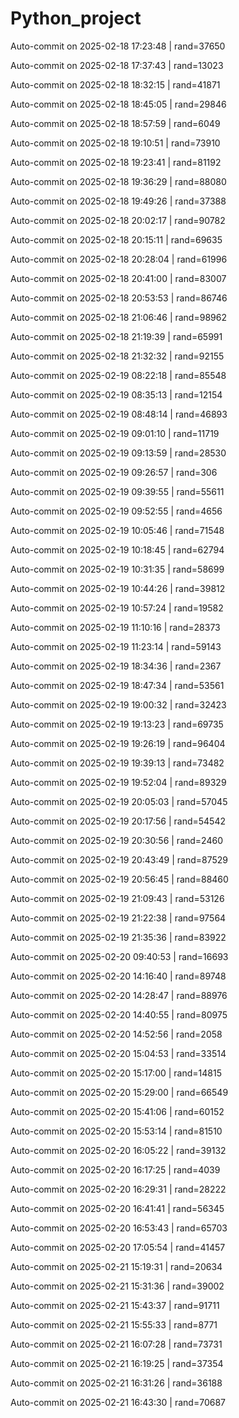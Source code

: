# Python_project
Auto-commit on 2025-02-18 17:23:48 | rand=37650

Auto-commit on 2025-02-18 17:37:43 | rand=13023

Auto-commit on 2025-02-18 18:32:15 | rand=41871

Auto-commit on 2025-02-18 18:45:05 | rand=29846

Auto-commit on 2025-02-18 18:57:59 | rand=6049

Auto-commit on 2025-02-18 19:10:51 | rand=73910

Auto-commit on 2025-02-18 19:23:41 | rand=81192

Auto-commit on 2025-02-18 19:36:29 | rand=88080

Auto-commit on 2025-02-18 19:49:26 | rand=37388

Auto-commit on 2025-02-18 20:02:17 | rand=90782

Auto-commit on 2025-02-18 20:15:11 | rand=69635

Auto-commit on 2025-02-18 20:28:04 | rand=61996

Auto-commit on 2025-02-18 20:41:00 | rand=83007

Auto-commit on 2025-02-18 20:53:53 | rand=86746

Auto-commit on 2025-02-18 21:06:46 | rand=98962

Auto-commit on 2025-02-18 21:19:39 | rand=65991

Auto-commit on 2025-02-18 21:32:32 | rand=92155

Auto-commit on 2025-02-19 08:22:18 | rand=85548

Auto-commit on 2025-02-19 08:35:13 | rand=12154

Auto-commit on 2025-02-19 08:48:14 | rand=46893

Auto-commit on 2025-02-19 09:01:10 | rand=11719

Auto-commit on 2025-02-19 09:13:59 | rand=28530

Auto-commit on 2025-02-19 09:26:57 | rand=306

Auto-commit on 2025-02-19 09:39:55 | rand=55611

Auto-commit on 2025-02-19 09:52:55 | rand=4656

Auto-commit on 2025-02-19 10:05:46 | rand=71548

Auto-commit on 2025-02-19 10:18:45 | rand=62794

Auto-commit on 2025-02-19 10:31:35 | rand=58699

Auto-commit on 2025-02-19 10:44:26 | rand=39812

Auto-commit on 2025-02-19 10:57:24 | rand=19582

Auto-commit on 2025-02-19 11:10:16 | rand=28373

Auto-commit on 2025-02-19 11:23:14 | rand=59143

Auto-commit on 2025-02-19 18:34:36 | rand=2367

Auto-commit on 2025-02-19 18:47:34 | rand=53561

Auto-commit on 2025-02-19 19:00:32 | rand=32423

Auto-commit on 2025-02-19 19:13:23 | rand=69735

Auto-commit on 2025-02-19 19:26:19 | rand=96404

Auto-commit on 2025-02-19 19:39:13 | rand=73482

Auto-commit on 2025-02-19 19:52:04 | rand=89329

Auto-commit on 2025-02-19 20:05:03 | rand=57045

Auto-commit on 2025-02-19 20:17:56 | rand=54542

Auto-commit on 2025-02-19 20:30:56 | rand=2460

Auto-commit on 2025-02-19 20:43:49 | rand=87529

Auto-commit on 2025-02-19 20:56:45 | rand=88460

Auto-commit on 2025-02-19 21:09:43 | rand=53126

Auto-commit on 2025-02-19 21:22:38 | rand=97564

Auto-commit on 2025-02-19 21:35:36 | rand=83922

Auto-commit on 2025-02-20 09:40:53 | rand=16693

Auto-commit on 2025-02-20 14:16:40 | rand=89748

Auto-commit on 2025-02-20 14:28:47 | rand=88976

Auto-commit on 2025-02-20 14:40:55 | rand=80975

Auto-commit on 2025-02-20 14:52:56 | rand=2058

Auto-commit on 2025-02-20 15:04:53 | rand=33514

Auto-commit on 2025-02-20 15:17:00 | rand=14815

Auto-commit on 2025-02-20 15:29:00 | rand=66549

Auto-commit on 2025-02-20 15:41:06 | rand=60152

Auto-commit on 2025-02-20 15:53:14 | rand=81510

Auto-commit on 2025-02-20 16:05:22 | rand=39132

Auto-commit on 2025-02-20 16:17:25 | rand=4039

Auto-commit on 2025-02-20 16:29:31 | rand=28222

Auto-commit on 2025-02-20 16:41:41 | rand=56345

Auto-commit on 2025-02-20 16:53:43 | rand=65703

Auto-commit on 2025-02-20 17:05:54 | rand=41457

Auto-commit on 2025-02-21 15:19:31 | rand=20634

Auto-commit on 2025-02-21 15:31:36 | rand=39002

Auto-commit on 2025-02-21 15:43:37 | rand=91711

Auto-commit on 2025-02-21 15:55:33 | rand=8771

Auto-commit on 2025-02-21 16:07:28 | rand=73731

Auto-commit on 2025-02-21 16:19:25 | rand=37354

Auto-commit on 2025-02-21 16:31:26 | rand=36188

Auto-commit on 2025-02-21 16:43:30 | rand=70687
